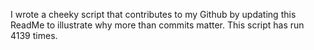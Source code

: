 I wrote a cheeky script that contributes to my Github by updating this ReadMe to illustrate why more than commits matter. This script has run 4139 times.